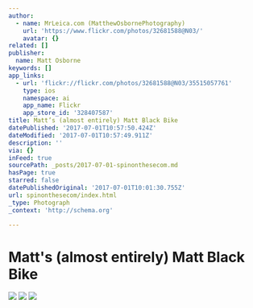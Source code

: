```yaml
---
author:
  - name: MrLeica.com (MatthewOsbornePhotography)
    url: 'https://www.flickr.com/photos/32681588@N03/'
    avatar: {}
related: []
publisher:
  name: Matt Osborne
keywords: []
app_links:
  - url: 'flickr://flickr.com/photos/32681588@N03/35515057761'
    type: ios
    namespace: ai
    app_name: Flickr
    app_store_id: '328407587'
title: Matt’s (almost entirely) Matt Black Bike
datePublished: '2017-07-01T10:57:50.424Z'
dateModified: '2017-07-01T10:57:49.911Z'
description: ''
via: {}
inFeed: true
sourcePath: _posts/2017-07-01-spinonthesecom.md
hasPage: true
starred: false
datePublishedOriginal: '2017-07-01T10:01:30.755Z'
url: spinonthesecom/index.html
_type: Photograph
_context: 'http://schema.org'

---
```

# Matt's (almost entirely) Matt Black Bike
![](https://the-grid-user-content.s3-us-west-2.amazonaws.com/dfbf1618-4e40-4e4f-a736-03b156627b64.jpg)
![](https://s3-us-west-2.amazonaws.com/the-grid-img/p/548f473d3d3fcfddc74c8d0de71e295e5c906301.jpg)
![](https://the-grid-user-content.s3-us-west-2.amazonaws.com/202bd38f-e896-4797-b4b1-a41e4585381a.jpg)